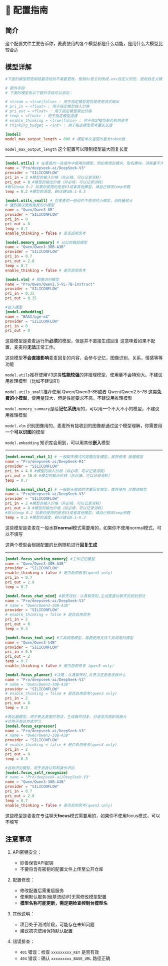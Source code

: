 # 🔧 配置指南

## 简介

这个配置文件主要告诉你，麦麦使用的各个模型都是什么功能，是用什么大模型比较合适

## 模型详解

```toml
#下面的模型若使用硅基流动则不需要更改，使用ds官方则改成.env自定义的宏，使用自定义模型则选择定位相似的模型自己填写

# 额外字段
# 下面的模型有以下额外字段可以添加：

# stream = <true|false> : 用于指定模型是否是使用流式输出
# pri_in = <float> : 用于指定模型输入价格
# pri_out = <float> : 用于指定模型输出价格
# temp = <float> : 用于指定模型温度
# enable_thinking = <true|false> : 用于指定模型是否启用思考
# thinking_budget = <int> : 用于指定模型思考最长长度

[model]
model_max_output_length = 800 # 模型单次返回的最大token数
```

`model_max_output_length` 这个配置可以限制模型最大回复长度

<hr class="custom_hr"/>

```toml
[model.utils] # 在麦麦的一些组件中使用的模型，例如表情包模块，取名模块，消耗量不大
name = "Pro/deepseek-ai/DeepSeek-V3"
provider = "SILICONFLOW"
pri_in = 2 #模型的输入价格（非必填，可以记录消耗）
pri_out = 8 #模型的输出价格（非必填，可以记录消耗）
#默认temp 0.2 如果你使用的是老V3或者其他模型，请自己修改temp参数
temp = 0.2 #模型的温度，新V3建议0.1-0.3

[model.utils_small] # 在麦麦的一些组件中使用的小模型，消耗量较大
# 强烈建议使用免费的小模型
name = "Qwen/Qwen3-8B"
provider = "SILICONFLOW"
pri_in = 0
pri_out = 0
temp = 0.7
enable_thinking = false # 是否启用思考

[model.memory_summary] # 记忆的概括模型
name = "Qwen/Qwen3-30B-A3B"
provider = "SILICONFLOW"
pri_in = 0.7
pri_out = 2.8
temp = 0.7
enable_thinking = false # 是否启用思考

[model.vlm] # 图像识别模型
name = "Pro/Qwen/Qwen2.5-VL-7B-Instruct"
provider = "SILICONFLOW"
pri_in = 0.35
pri_out = 0.35

#嵌入模型
[model.embedding]
name = "BAAI/bge-m3"
provider = "SILICONFLOW"
pri_in = 0
pri_out = 0

```

这些模型是麦麦运行所**必须**的模型，但是并不直接生成回复
这意味着如果不配置，麦麦将**无法**正常工作。

这些模型**不会直接影响**麦麦回复的内容，会参与记忆，图像识别，关系，情感等等功能

`model.utils`推荐使用V3这类**性能较强**的非推理模型，使用量不会特别大。不建议用推理模型（比如不建议R1）

`model.utils_small`推荐使用 Qwen/Qwen3-8B或者 Qwen/Qwen2.5-7B 这类**免费的小模型**，使用量较大，但是性能要求不高。不建议用推理模型


`model.memory_summary`是给**记忆系统**用的，可以用一个不大不小的模型，不建议用推理模型

`model.vlm` 识别图像用的，麦麦所有接收到的图像都通过这个模型理解，你需要用一个**可以识图**的模型

`model.embedding` 知识库会用到，可以用其他**嵌入**模型

<hr class="custom_hr"/>

```toml
[model.normal_chat_1] # 一般聊天模式的首要回复模型，推荐使用 推理模型
name = "Pro/deepseek-ai/DeepSeek-R1"
provider = "SILICONFLOW"
pri_in = 4.0 #模型的输入价格（非必填，可以记录消耗）
pri_out = 16.0 #模型的输出价格（非必填，可以记录消耗）
temp = 0.7

[model.normal_chat_2] # 一般聊天模式的次要回复模型，推荐使用 非推理模型
name = "Pro/deepseek-ai/DeepSeek-V3"
provider = "SILICONFLOW"
pri_in = 2 #模型的输入价格（非必填，可以记录消耗）
pri_out = 8 #模型的输出价格（非必填，可以记录消耗）
#默认temp 0.2 如果你使用的是老V3或者其他模型，请自己修改temp参数
temp = 0.2 #模型的温度，新V3建议0.1-0.3
```
这些模型是麦麦在一般水群**normal**模式需要用的，如果你不使用normal模式，可以不填写

这两个模型会根据配置的比例随机进行**回复生成**


<hr class="custom_hr"/>

```toml
[model.focus_working_memory] #工作记忆模型
name = "Qwen/Qwen3-30B-A3B"
provider = "SILICONFLOW"
enable_thinking = false # 是否启用思考(qwen3 only)
pri_in = 0.7
pri_out = 2.8
temp = 0.7

[model.focus_chat_mind] #聊天规划：认真聊天时,生成麦麦对聊天的规划想法
name = "Pro/deepseek-ai/DeepSeek-V3"
# name = "Qwen/Qwen3-30B-A3B"
provider = "SILICONFLOW"
# enable_thinking = false # 是否启用思考
pri_in = 2
pri_out = 8
temp = 0.3

[model.focus_tool_use] #工具调用模型，需要使用支持工具调用的模型
name = "Qwen/Qwen3-14B"
provider = "SILICONFLOW"
pri_in = 0.5
pri_out = 2
temp = 0.7
enable_thinking = false # 是否启用思考（qwen3 only）

[model.focus_planner] #决策：认真聊天时,负责决定麦麦该做什么
name = "Pro/deepseek-ai/DeepSeek-V3"
# name = "Qwen/Qwen3-30B-A3B"
provider = "SILICONFLOW"
# enable_thinking = false # 是否启用思考(qwen3 only)
pri_in = 2
pri_out = 8
temp = 0.3

#表达器模型，用于表达麦麦的想法，生成最终回复，对语言风格影响极大
#也用于表达方式学习
[model.focus_expressor]
name = "Pro/deepseek-ai/DeepSeek-V3"
# name = "Qwen/Qwen3-30B-A3B"
provider = "SILICONFLOW"
# enable_thinking = false # 是否启用思考(qwen3 only)
pri_in = 2
pri_out = 8
temp = 0.3

#自我识别模型，用于自我认知和身份识别
[model.focus_self_recognize]
# name = "Pro/deepseek-ai/DeepSeek-V3"
name = "Qwen/Qwen3-30B-A3B"
provider = "SILICONFLOW"
pri_in = 0.7
pri_out = 2.8
temp = 0.7
enable_thinking = false # 是否启用思考(qwen3 only)

```
这些模型是麦麦在专注聊天**focus**模式需要用的，如果你不使用focus模式，可以不填写



## 注意事项

1. API密钥安全：
    - 妙善保管API密钥
    - 不要将含有密钥的配置文件上传至公开仓库

2. 配置修改：
    - 修改配置后需重启服务
    - 使用默认服务(硅基流动)时无需修改模型配置
    - **模型名称可能更新，需定期检查控制台模型名**

3. 其他说明：
    - 项目处于测试阶段，可能存在未知问题
    - 建议初次使用保持默认配置

4. 错误排查：
    - `401` 错误：检查 `xxxxxxxxx_KEY` 是否有效
    - `404` 错误：确认 `xxxxxxxxx_BASE_URL` 路径正确

